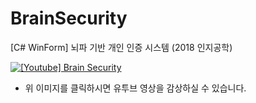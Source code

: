 # BrainSecurity
[C# WinForm] 뇌파 기반 개인 인증 시스템 (2018 인지공학)

[![[Youtube] Brain Security](https://user-images.githubusercontent.com/47033052/114340720-1f25c980-9b93-11eb-99a2-47b8f80b4317.png)](https://youtu.be/O9IuFeUfsMg) 
- 위 이미지를 클릭하시면 유투브 영상을 감상하실 수 있습니다.
